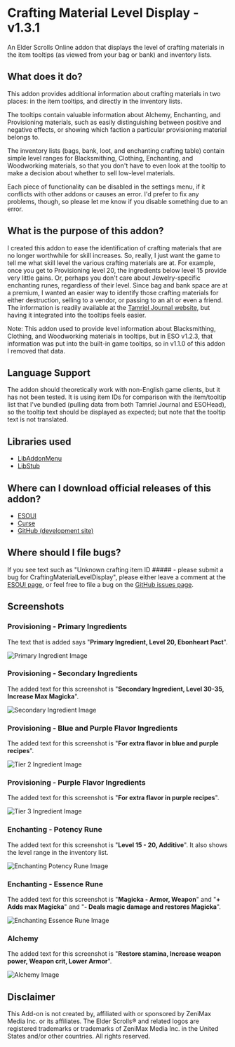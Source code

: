 Crafting Material Level Display - v1.3.1
===================================

An Elder Scrolls Online addon that displays the level of crafting materials in the item tooltips (as viewed from your 
bag or bank) and inventory lists.

## What does it do?

This addon provides additional information about crafting materials in two places: in the item tooltips, and directly
in the inventory lists.

The tooltips contain valuable information about Alchemy, Enchanting, and Provisioning materials, such as easily
distinguishing between positive and negative effects, or showing which faction a particular provisioning material
belongs to.

The inventory lists (bags, bank, loot, and enchanting crafting table) contain simple level ranges for Blacksmithing, 
Clothing, Enchanting, and Woodworking materials, so that you don't have to even look at the tooltip to make a decision 
about whether to sell low-level materials.

Each piece of functionality can be disabled in the settings menu, if it conflicts with other addons or causes an error.
I'd prefer to fix any problems, though, so please let me know if you disable something due to an error.

## What is the purpose of this addon?

I created this addon to ease the identification of crafting materials that are no longer worthwhile for skill 
increases. So, really, I just want the game to tell me what skill level the various crafting materials are at. For 
example, once you get to Provisioning level 20, the ingredients below level 15 provide very little gains. Or, perhaps 
you don't care about Jewelry-specific enchanting runes, regardless of their level. Since bag and bank space are at a 
premium, I wanted an easier way to identify those crafting materials for either destruction, selling to a vendor, or 
passing to an alt or even a friend. The information is readily available at the 
[Tamriel Journal website](http://tamrieljournal.com/eso-provisioning-ingredients/), but having it integrated into the 
tooltips feels easier.

Note: This addon used to provide level information about Blacksmithing, Clothing, and Woodworking materials in tooltips, but in 
ESO v1.2.3, that information was put into the built-in game tooltips, so in v1.1.0 of this addon I removed that data.

## Language Support

The addon should theoretically work with non-English game clients, but it has not been tested. It is using item IDs 
for comparison with the item/tooltip list that I've bundled (pulling data from both Tamriel Journal and ESOHead), so 
the tooltip text should be displayed as expected; but note that the tooltip text is not translated.

## Libraries used

* [LibAddonMenu](http://www.esoui.com/downloads/info7-LibAddonMenu.html)
* [LibStub](http://www.esoui.com/downloads/info44-LibStub.html)

## Where can I download official releases of this addon?

* [ESOUI](http://www.esoui.com/downloads/info459-CraftingMaterialLevelDisplay.html)
* [Curse](http://www.curse.com/teso-addons/teso/crafting-material-level-display)
* [GitHub (development site)](https://github.com/jhegg/eso-crafting-material-level-display/)

## Where should I file bugs?

If you see text such as "Unknown crafting item ID ##### - please submit a bug for CraftingMaterialLevelDisplay", 
please either leave a comment at the 
[ESOUI page](http://www.esoui.com/downloads/info459-CraftingMaterialLevelDisplay.html#comments), or feel free to file 
a bug on the [GitHub issues page](https://github.com/jhegg/eso-crafting-material-level-display/issues).

## Screenshots

### Provisioning - Primary Ingredients

The text that is added says "**Primary Ingredient, Level 20, Ebonheart Pact**".

![Primary Ingredient Image](https://github.com/jhegg/eso-crafting-material-level-display/wiki/CraftingMaterialLevelDisplay-primary-v0.4.jpg)

### Provisioning - Secondary Ingredients

The added text for this screenshot is "**Secondary Ingredient, Level 30-35, Increase Max Magicka**".

![Secondary Ingredient Image](https://github.com/jhegg/eso-crafting-material-level-display/wiki/CraftingMaterialLevelDisplay-secondary-v0.4.jpg)

### Provisioning - Blue and Purple Flavor Ingredients

The added text for this screenshot is "**For extra flavor in blue and purple recipes**".

![Tier 2 Ingredient Image](https://github.com/jhegg/eso-crafting-material-level-display/wiki/CraftingMaterialLevelDisplay-flavor-blue_and_purple-v1.0.4.jpg)

### Provisioning - Purple Flavor Ingredients

The added text for this screenshot is "**For extra flavor in purple recipes**".

![Tier 3 Ingredient Image](https://github.com/jhegg/eso-crafting-material-level-display/wiki/CraftingMaterialLevelDisplay-flavor-purple-v1.0.4.jpg)

### Enchanting - Potency Rune

The added text for this screenshot is "**Level 15 - 20, Additive**". It also shows the level range in the inventory list.

![Enchanting Potency Rune Image](https://github.com/jhegg/eso-crafting-material-level-display/wiki/CraftingMaterialLevelDisplay-enchanting-potency-rune-v1.3.0.jpg)

### Enchanting - Essence Rune

The added text for this screenshot is "**Magicka - Armor, Weapon**" and "**+ Adds max Magicka**" and 
"**- Deals magic damage and restores Magicka**".

![Enchanting Essence Rune Image](https://github.com/jhegg/eso-crafting-material-level-display/wiki/CraftingMaterialLevelDisplay-enchanting-essence-rune-v1.3.0.jpg)

### Alchemy

The added text for this screenshot is "**Restore stamina, Increase weapon power, Weapon crit, Lower Armor**".

![Alchemy Image](https://github.com/jhegg/eso-crafting-material-level-display/wiki/CraftingMaterialLevelDisplay-alchemy-v1.0.9.jpg)

## Disclaimer

This Add-on is not created by, affiliated with or sponsored by ZeniMax Media Inc. or its affiliates. 
The Elder Scrolls® and related logos are registered trademarks or trademarks of ZeniMax Media Inc. in the United 
States and/or other countries. All rights reserved.